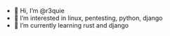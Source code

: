 - 👋 Hi, I’m @r3quie
- 👀 I’m interested in linux, pentesting, python, django
- 🌱 I’m currently learning rust and django


<!---
r3quie/r3quie is a ✨ special ✨ repository because its `README.md` (this file) appears on your GitHub profile.
You can click the Preview link to take a look at your changes.
--->
